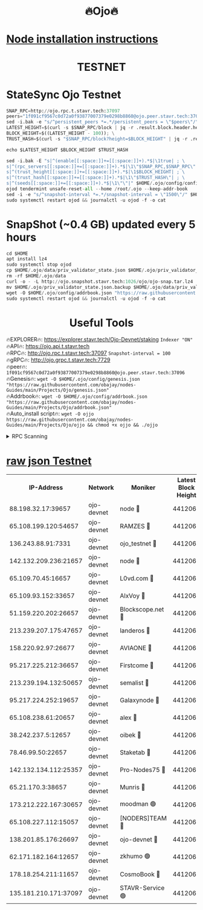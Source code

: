 <h1 align="center"> 🔥Ojo🔥</h1>

[Node installation instructions](https://github.com/obajay/nodes-Guides/tree/main/Projects/Ojo)
=

<h1 align="center"> TESTNET</h1>

# StateSync Ojo Testnet
```python
SNAP_RPC=http://ojo.rpc.t.stavr.tech:37097
peers="1f091cf9567c0d72a0f93877007379e0298b8860@ojo.peer.stavr.tech:37096"
sed -i.bak -e "s/^persistent_peers *=.*/persistent_peers = \"$peers\"/" $HOME/.ojo/config/config.toml
LATEST_HEIGHT=$(curl -s $SNAP_RPC/block | jq -r .result.block.header.height); \
BLOCK_HEIGHT=$((LATEST_HEIGHT - 100)); \
TRUST_HASH=$(curl -s "$SNAP_RPC/block?height=$BLOCK_HEIGHT" | jq -r .result.block_id.hash)

echo $LATEST_HEIGHT $BLOCK_HEIGHT $TRUST_HASH

sed -i.bak -E "s|^(enable[[:space:]]+=[[:space:]]+).*$|\1true| ; \
s|^(rpc_servers[[:space:]]+=[[:space:]]+).*$|\1\"$SNAP_RPC,$SNAP_RPC\"| ; \
s|^(trust_height[[:space:]]+=[[:space:]]+).*$|\1$BLOCK_HEIGHT| ; \
s|^(trust_hash[[:space:]]+=[[:space:]]+).*$|\1\"$TRUST_HASH\"| ; \
s|^(seeds[[:space:]]+=[[:space:]]+).*$|\1\"\"|" $HOME/.ojo/config/config.toml
ojod tendermint unsafe-reset-all --home /root/.ojo --keep-addr-book
sed -i -e "s/^snapshot-interval *=.*/snapshot-interval = \"1500\"/" $HOME/.ojo/config/app.toml
sudo systemctl restart ojod && journalctl -u ojod -f -o cat
```
# SnapShot (~0.4 GB) updated every 5 hours
```python
cd $HOME
apt install lz4
sudo systemctl stop ojod
cp $HOME/.ojo/data/priv_validator_state.json $HOME/.ojo/priv_validator_state.json.backup
rm -rf $HOME/.ojo/data
curl -o - -L http://ojo.snapshot.stavr.tech:1026/ojo/ojo-snap.tar.lz4 | lz4 -c -d - | tar -x -C $HOME/.ojo --strip-components 2
mv $HOME/.ojo/priv_validator_state.json.backup $HOME/.ojo/data/priv_validator_state.json
wget -O $HOME/.ojo/config/addrbook.json "https://raw.githubusercontent.com/obajay/nodes-Guides/main/Projects/Ojo/addrbook.json"
sudo systemctl restart ojod && journalctl -u ojod -f -o cat
```
 <h1 align="center"> Useful Tools</h1>

🔥EXPLORER🔥:        https://explorer.stavr.tech/Ojo-Devnet/staking        `Indexer "ON"` \
🔥API🔥:                     https://ojo.api.t.stavr.tech \
🔥RPC🔥:                    http://ojo.rpc.t.stavr.tech:37097              `Snapshot-interval = 100` \
🔥gRPC🔥:                  http://ojo.grpc.t.stavr.tech:7729 \
🔥peer🔥:                   `1f091cf9567c0d72a0f93877007379e0298b8860@ojo.peer.stavr.tech:37096` \
🔥Genesis🔥:    ```wget -O $HOME/.ojo/config/genesis.json "https://raw.githubusercontent.com/obajay/nodes-Guides/main/Projects/Ojo/genesis.json"``` \
🔥Addrbook🔥:    ```wget -O $HOME/.ojo/config/addrbook.json "https://raw.githubusercontent.com/obajay/nodes-Guides/main/Projects/Ojo/addrbook.json"``` \
🔥Auto_install script🔥: ```wget -O ojjo https://raw.githubusercontent.com/obajay/nodes-Guides/main/Projects/Ojo/ojjo && chmod +x ojjo && ./ojjo```


<details>
<summary>RPC Scanning</summary>

<h2 align="center"> We scan nodes in real time every 4 hours. And we provide the final result of RPC endpoints.
We cannot influence the operation of these nodes in any way. </h2>


```python
If Voting Power is higher than 0 --> then the Node is a validator of the network and may be subject to attack and be a potential threat to the chain.
```
```python
We marked such validators with a red symbol
```

</details>

[raw json Testnet](https://rpc-check.ojot.stavr.tech/ojot/rpc-ojot-result.json)
=


<table><tr><th>IP-Address</th><th>Network</th><th>Moniker</th><th>Latest Block Height</th><th>Earliest Block Height</th><th>Catching Up</th><th>Tx Index</th><th>Voting Power</th><th>Scan Time</th></tr><tr><td>88.198.32.17:39657</td><td>ojo-devnet</td><td>node 🔴</td><td>4412067</td><td>300001</td><td>False</td><td>on</td><td>65654</td><td>2023-12-09T15:45:57.917466151UTC</td></tr><tr><td>65.108.199.120:54657</td><td>ojo-devnet</td><td>RAMZES 🔴</td><td>4412062</td><td>306156</td><td>False</td><td>on</td><td>15420</td><td>2023-12-09T15:45:29.098778629UTC</td></tr><tr><td>136.243.88.91:7331</td><td>ojo-devnet</td><td>ojo_testnet 🔴</td><td>4412063</td><td>308845</td><td>False</td><td>on</td><td>1000</td><td>2023-12-09T15:45:36.162083971UTC</td></tr><tr><td>142.132.209.236:21657</td><td>ojo-devnet</td><td>node 🔴</td><td>4412066</td><td>350001</td><td>False</td><td>on</td><td>1999</td><td>2023-12-09T15:45:54.445935708UTC</td></tr><tr><td>65.109.70.45:16657</td><td>ojo-devnet</td><td>L0vd.com 🔴</td><td>4412068</td><td>695918</td><td>False</td><td>off</td><td>998</td><td>2023-12-09T15:46:05.844833946UTC</td></tr><tr><td>65.109.93.152:33657</td><td>ojo-devnet</td><td>AlxVoy 🔴</td><td>4412066</td><td>2319801</td><td>False</td><td>on</td><td>4536782</td><td>2023-12-09T15:45:54.186428186UTC</td></tr><tr><td>51.159.220.202:26657</td><td>ojo-devnet</td><td>Blockscope.net 🔴</td><td>4412062</td><td>2658001</td><td>False</td><td>on</td><td>981</td><td>2023-12-09T15:45:28.345762215UTC</td></tr><tr><td>213.239.207.175:47657</td><td>ojo-devnet</td><td>landeros 🔴</td><td>4412066</td><td>2714001</td><td>False</td><td>off</td><td>11083</td><td>2023-12-09T15:45:49.438318963UTC</td></tr><tr><td>158.220.92.97:26677</td><td>ojo-devnet</td><td>AVIAONE 🔴</td><td>4412065</td><td>2754001</td><td>False</td><td>on</td><td>13867</td><td>2023-12-09T15:45:49.182537375UTC</td></tr><tr><td>95.217.225.212:36657</td><td>ojo-devnet</td><td>Firstcome 🔴</td><td>4412063</td><td>2985946</td><td>False</td><td>on</td><td>13566</td><td>2023-12-09T15:45:35.898439189UTC</td></tr><tr><td>213.239.194.132:50657</td><td>ojo-devnet</td><td>semalist 🔴</td><td>4412062</td><td>3223522</td><td>False</td><td>on</td><td>19037</td><td>2023-12-09T15:45:29.395056738UTC</td></tr><tr><td>95.217.224.252:19657</td><td>ojo-devnet</td><td>Galaxynode 🔴</td><td>4412068</td><td>3685492</td><td>False</td><td>on</td><td>11888</td><td>2023-12-09T15:46:00.659981616UTC</td></tr><tr><td>65.108.238.61:20657</td><td>ojo-devnet</td><td>alex 🔴</td><td>4412062</td><td>4158001</td><td>False</td><td>on</td><td>11359</td><td>2023-12-09T15:45:28.709690043UTC</td></tr><tr><td>38.242.237.5:12657</td><td>ojo-devnet</td><td>oibek 🔴</td><td>4412062</td><td>4196001</td><td>False</td><td>off</td><td>1008</td><td>2023-12-09T15:45:29.794981780UTC</td></tr><tr><td>78.46.99.50:22657</td><td>ojo-devnet</td><td>Staketab 🔴</td><td>4412069</td><td>4254801</td><td>False</td><td>on</td><td>1276</td><td>2023-12-09T15:46:06.129235636UTC</td></tr><tr><td>142.132.134.112:25357</td><td>ojo-devnet</td><td>Pro-Nodes75 🔴</td><td>4412063</td><td>4312063</td><td>False</td><td>on</td><td>24651</td><td>2023-12-09T15:45:33.169507360UTC</td></tr><tr><td>65.21.170.3:38657</td><td>ojo-devnet</td><td>Munris 🔴</td><td>4412063</td><td>4312063</td><td>False</td><td>off</td><td>20123</td><td>2023-12-09T15:45:35.566924835UTC</td></tr><tr><td>173.212.222.167:30657</td><td>ojo-devnet</td><td>moodman 🟢</td><td>4412065</td><td>4312065</td><td>False</td><td>off</td><td>0</td><td>2023-12-09T15:45:44.737684400UTC</td></tr><tr><td>65.108.227.112:15057</td><td>ojo-devnet</td><td>[NODERS]TEAM 🔴</td><td>4412068</td><td>4312068</td><td>False</td><td>off</td><td>9999</td><td>2023-12-09T15:46:03.119623674UTC</td></tr><tr><td>138.201.85.176:26697</td><td>ojo-devnet</td><td>ojo-devnet 🔴</td><td>4412068</td><td>4312068</td><td>False</td><td>on</td><td>1000024000</td><td>2023-12-09T15:46:05.499573278UTC</td></tr><tr><td>62.171.182.164:12657</td><td>ojo-devnet</td><td>zkhumo 🟢</td><td>4412065</td><td>4384001</td><td>False</td><td>off</td><td>0</td><td>2023-12-09T15:45:54.899642763UTC</td></tr><tr><td>178.18.254.211:11657</td><td>ojo-devnet</td><td>CosmoBook 🔴</td><td>4412067</td><td>4392001</td><td>False</td><td>off</td><td>1068</td><td>2023-12-09T15:45:55.243650066UTC</td></tr><tr><td>135.181.210.171:37097</td><td>ojo-devnet</td><td>STAVR-Service 🟢</td><td>4412062</td><td>4408001</td><td>False</td><td>on</td><td>0</td><td>2023-12-09T15:45:30.825155028UTC</td></tr></table>